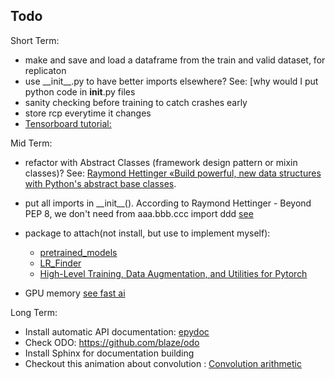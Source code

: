 ## Todo
Short Term:
- make and save and load a dataframe from the train and valid dataset, for replicaton 
- use \_\_init\_\_.py to have better imports elsewhere? See: [why would I put python code in __init__.py files
- sanity checking before training to catch crashes early
- store rcp everytime it changes
- [Tensorboard tutorial:](https://pytorch.org/tutorials/intermediate/tensorboard_tutorial.html)


 
 
 Mid Term:
- refactor with Abstract Classes (framework design pattern or mixin classes)? 
See: [Raymond Hettinger «Build powerful, new data structures with Python's abstract base classes](https://www.youtube.com/watch?v=S_ipdVNSFlo).

- put all imports in \_\_init\_\_().  According to Raymond Hettinger - Beyond PEP 8, we don't need from aaa.bbb.ccc import ddd
 [see](https://stackoverflow.com/questions/5831148/why-would-i-put-python-code-in-init-py-files/5831225)

- package to attach(not install, but use to implement myself):
    - [pretrained_models](https://github.com/Cadene/pretrained-models.pytorch)
    - [LR_Finder](https://github.com/davidtvs/pytorch-lr-finder/blob/master/torch_lr_finder/lr_finder.py)
    - [High-Level Training, Data Augmentation, and Utilities for Pytorch](https://github.com/ncullen93/torchsample)
- GPU memory [see fast ai](https://github.com/fastai/fastai/blob/master/fastai/utils/mem.py)

Long Term:
- Install automatic API documentation: [epydoc](http://epydoc.sourceforge.net/)
- Check ODO: https://github.com/blaze/odo
- Install Sphinx for documentation building
- Checkout this animation about convolution : [Convolution arithmetic](https://github.com/vdumoulin/conv_arithmetic)